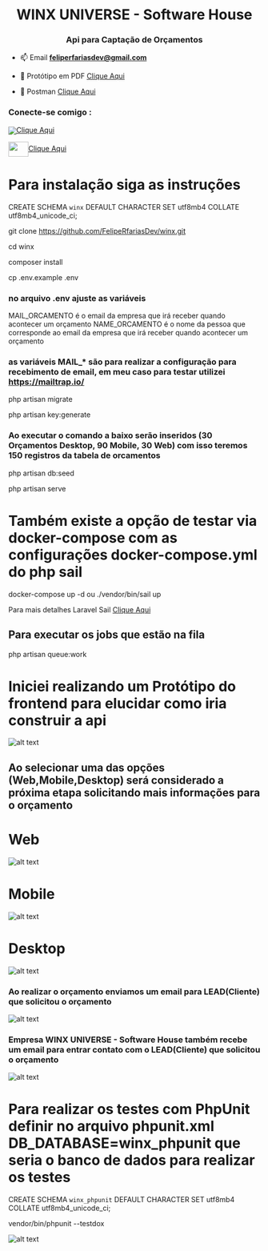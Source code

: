 <h1 align="center">WINX UNIVERSE - Software House</h1>
<h3 align="center">Api para Captação de Orçamentos</h3>

- 📫 Email **feliperfariasdev@gmail.com**

- 📄 Protótipo em PDF [Clique Aqui](https://github.com/FelipeRfariasDev/winx/blob/v1/storage/prototipo/winx.io.pdf)
- 📄 Postman [Clique Aqui](https://github.com/FelipeRfariasDev/winx/blob/v1/storage/postman/WINX%20UNIVERSE%20-%20Software%20House%20(Or%C3%A7amentos).postman_collection.json)
<h3 align="left">Conecte-se comigo :</h3>

<img align="center" src="https://static.licdn.com/sc/h/8s162nmbcnfkg7a0k8nq9wwqo">[Clique Aqui](https://www.linkedin.com/in/desenvolvedor/)

<img align="center" src="https://raw.githubusercontent.com/rahuldkjain/github-profile-readme-generator/master/src/images/icons/Social/youtube.svg" height="30" width="40">[Clique Aqui]()

# Para instalação siga as instruções

CREATE SCHEMA `winx` DEFAULT CHARACTER SET utf8mb4 COLLATE utf8mb4_unicode_ci;

git clone https://github.com/FelipeRfariasDev/winx.git

cd winx

composer install

cp .env.example .env

### no arquivo .env ajuste as variáveis

MAIL_ORCAMENTO é o email da empresa que irá receber quando acontecer um orçamento
NAME_ORCAMENTO é o nome da pessoa que corresponde ao email da empresa que irá receber quando acontecer um orçamento

### as variáveis MAIL_* são para realizar a configuração para recebimento de email, em meu caso para testar utilizei https://mailtrap.io/ 

php artisan migrate 

php artisan key:generate

### Ao executar o comando a baixo serão inseridos (30 Orçamentos Desktop, 90 Mobile, 30 Web) com isso teremos 150 registros da tabela de orcamentos
php artisan db:seed

php artisan serve

# Também existe a opção de testar via docker-compose com as configurações docker-compose.yml do php sail

docker-compose up -d ou ./vendor/bin/sail up

Para mais detalhes Laravel Sail [Clique Aqui](https://laravel.com/docs/10.x/sail)

## Para executar os jobs que estão na fila 

php artisan queue:work

# Iniciei realizando um Protótipo do frontend para elucidar como iria construir a api

![alt text](https://github.com/FelipeRfariasDev/winx/blob/main/storage/prototipo/Cliente.png?raw=true)


## Ao selecionar uma das opções (Web,Mobile,Desktop) será considerado a próxima etapa solicitando mais informações para o orçamento


# Web
![alt text](https://github.com/FelipeRfariasDev/winx/blob/main/storage/prototipo/Web.png?raw=true)
# Mobile
![alt text](https://github.com/FelipeRfariasDev/winx/blob/main/storage/prototipo/Mobile.png?raw=true)
# Desktop
![alt text](https://github.com/FelipeRfariasDev/winx/blob/main/storage/prototipo/Desktop.png?raw=true)

<h3 align="left">Ao realizar o orçamento enviamos um email para LEAD(Cliente) que solicitou o orçamento</h3>

![alt text](https://github.com/FelipeRfariasDev/winx/blob/main/storage/img_email/EmailCliente.PNG?raw=true)

<h3 align="left">Empresa WINX UNIVERSE - Software House também recebe um email para entrar contato com o LEAD(Cliente) que solicitou o orçamento</h3>

![alt text](https://github.com/FelipeRfariasDev/winx/blob/main/storage/img_email/EmailEmpresa.PNG?raw=true)

# Para realizar os testes com PhpUnit definir no arquivo phpunit.xml DB_DATABASE=winx_phpunit que seria o banco de dados para realizar os testes

CREATE SCHEMA `winx_phpunit` DEFAULT CHARACTER SET utf8mb4 COLLATE utf8mb4_unicode_ci;

vendor/bin/phpunit --testdox

![alt text](https://github.com/FelipeRfariasDev/winx/blob/main/storage/img_test/teste_phpunit.PNG?raw=true)

